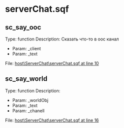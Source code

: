 # serverChat.sqf

## sc_say_ooc

Type: function
Description: Сказать что-то в оос канал
- Param: _client
- Param: _text

File: [host\ServerChat\serverChat.sqf at line 10](../../../src/host/ServerChat/serverChat.sqf#L10)
## sc_say_world

Type: function
Description: 
- Param: _worldObj
- Param: _text
- Param: _chanell

File: [host\ServerChat\serverChat.sqf at line 16](../../../src/host/ServerChat/serverChat.sqf#L16)
